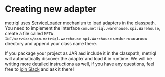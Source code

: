 # Creating new adapter

metriql uses [ServiceLoader](https://docs.oracle.com/javase/8/docs/api/java/util/ServiceLoader.html) mechanism to load adapters in the classpath. You need to implement the interface `com.metriql.warehouse.spi.Warehouse`, create a file called `META-INF/services/com.metriql.warehouse.spi.Warehouse` under resources directory and append your class name there.

If you package your project as JAR and include it in the classpath, metriql will automatically discover the adapter and load it in runtime. We will be writing more detailed instructions as well, if you have any questions, feel free to [join Slack](https://community.metriql.com) and ask it there!